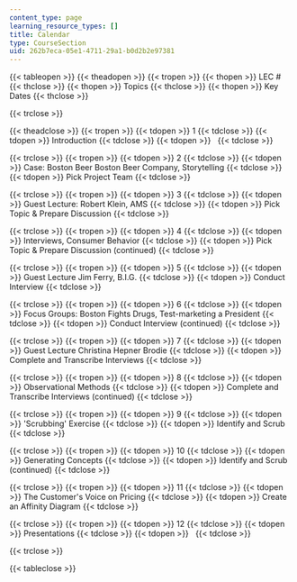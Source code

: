 ```yaml
---
content_type: page
learning_resource_types: []
title: Calendar
type: CourseSection
uid: 262b7eca-05e1-4711-29a1-b0d2b2e97381
---
```


{{< tableopen >}}
{{< theadopen >}}
{{< tropen >}}
{{< thopen >}}
LEC #
{{< thclose >}}
{{< thopen >}}
Topics
{{< thclose >}}
{{< thopen >}}
Key Dates
{{< thclose >}}

{{< trclose >}}

{{< theadclose >}}
{{< tropen >}}
{{< tdopen >}}
1
{{< tdclose >}}
{{< tdopen >}}
Introduction
{{< tdclose >}}
{{< tdopen >}}
 
{{< tdclose >}}

{{< trclose >}}
{{< tropen >}}
{{< tdopen >}}
2
{{< tdclose >}}
{{< tdopen >}}
Case: Boston Beer Boston Beer Company, Storytelling
{{< tdclose >}}
{{< tdopen >}}
Pick Project Team
{{< tdclose >}}

{{< trclose >}}
{{< tropen >}}
{{< tdopen >}}
3
{{< tdclose >}}
{{< tdopen >}}
Guest Lecture: Robert Klein, AMS
{{< tdclose >}}
{{< tdopen >}}
Pick Topic & Prepare Discussion
{{< tdclose >}}

{{< trclose >}}
{{< tropen >}}
{{< tdopen >}}
4
{{< tdclose >}}
{{< tdopen >}}
Interviews, Consumer Behavior
{{< tdclose >}}
{{< tdopen >}}
Pick Topic & Prepare Discussion (continued)
{{< tdclose >}}

{{< trclose >}}
{{< tropen >}}
{{< tdopen >}}
5
{{< tdclose >}}
{{< tdopen >}}
Guest Lecture Jim Ferry, B.I.G.
{{< tdclose >}}
{{< tdopen >}}
Conduct Interview
{{< tdclose >}}

{{< trclose >}}
{{< tropen >}}
{{< tdopen >}}
6
{{< tdclose >}}
{{< tdopen >}}
Focus Groups: Boston Fights Drugs, Test-marketing a President
{{< tdclose >}}
{{< tdopen >}}
Conduct Interview (continued)
{{< tdclose >}}

{{< trclose >}}
{{< tropen >}}
{{< tdopen >}}
7
{{< tdclose >}}
{{< tdopen >}}
Guest Lecture Christina Hepner Brodie
{{< tdclose >}}
{{< tdopen >}}
Complete and Transcribe Interviews
{{< tdclose >}}

{{< trclose >}}
{{< tropen >}}
{{< tdopen >}}
8
{{< tdclose >}}
{{< tdopen >}}
Observational Methods
{{< tdclose >}}
{{< tdopen >}}
Complete and Transcribe Interviews (continued)
{{< tdclose >}}

{{< trclose >}}
{{< tropen >}}
{{< tdopen >}}
9
{{< tdclose >}}
{{< tdopen >}}
'Scrubbing' Exercise
{{< tdclose >}}
{{< tdopen >}}
Identify and Scrub
{{< tdclose >}}

{{< trclose >}}
{{< tropen >}}
{{< tdopen >}}
10
{{< tdclose >}}
{{< tdopen >}}
Generating Concepts
{{< tdclose >}}
{{< tdopen >}}
Identify and Scrub (continued)
{{< tdclose >}}

{{< trclose >}}
{{< tropen >}}
{{< tdopen >}}
11
{{< tdclose >}}
{{< tdopen >}}
The Customer's Voice on Pricing
{{< tdclose >}}
{{< tdopen >}}
Create an Affinity Diagram
{{< tdclose >}}

{{< trclose >}}
{{< tropen >}}
{{< tdopen >}}
12
{{< tdclose >}}
{{< tdopen >}}
Presentations
{{< tdclose >}}
{{< tdopen >}}
 
{{< tdclose >}}

{{< trclose >}}

{{< tableclose >}}